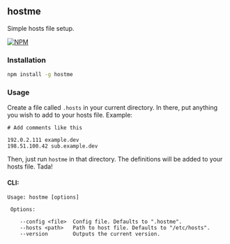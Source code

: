 ## hostme

Simple hosts file setup.

[![NPM](https://nodei.co/npm/hostme.png?compact=true)](https://nodei.co/npm/hostme/)

### Installation

```bash
npm install -g hostme
```

### Usage

Create a file called `.hosts` in your current directory. In there, put anything you wish to add to your hosts file. Example:

```
# Add comments like this

192.0.2.111 example.dev
198.51.100.42 sub.example.dev
```

Then, just run `hostme` in that directory. The definitions will be added to your hosts file. Tada!

#### CLI:

```
Usage: hostme [options]

 Options:

    --config <file>  Config file. Defaults to ".hostme".
    --hosts <path>   Path to host file. Defaults to "/etc/hosts".
    --version        Outputs the current version.
```
